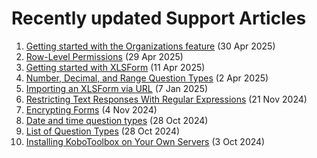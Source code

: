 # Recently updated Support Articles

<!--This page is auto generated using the `scripts/last-updated.py` script, do not update manually-->
1. [Getting started with the Organizations feature](getting_started_organization_feature.md) (30 Apr 2025)
1. [Row-Level Permissions](row_level_permissions.md) (29 Apr 2025)
1. [Getting started with XLSForm](getting_started_xlsform.md) (11 Apr 2025)
1. [Number, Decimal, and Range Question Types](number_decimal_range.md) (2 Apr 2025)
1. [Importing an XLSForm via URL](xls_url.md) (7 Jan 2025)
1. [Restricting Text Responses With Regular Expressions](restrict_responses.md) (21 Nov 2024)
1. [Encrypting Forms](encrypting_forms.md) (4 Nov 2024)
1. [Date and time question types](date_time.md) (28 Oct 2024)
1. [List of Question Types](question_types.md) (28 Oct 2024)
1. [Installing KoboToolbox on Your Own Servers](kobo_your_servers.md) (3 Oct 2024)
